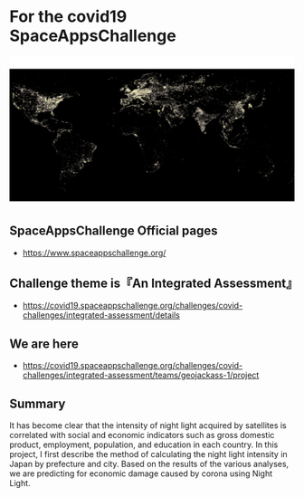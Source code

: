 # For the covid19 SpaceAppsChallenge

![night light](img/night_light.png "night_light")

## SpaceAppsChallenge Official pages
- https://www.spaceappschallenge.org/

## Challenge theme is『An Integrated Assessment』
- https://covid19.spaceappschallenge.org/challenges/covid-challenges/integrated-assessment/details

## We are here
- https://covid19.spaceappschallenge.org/challenges/covid-challenges/integrated-assessment/teams/geojackass-1/project

## Summary
It has become clear that the intensity of night light acquired by satellites is correlated with social and economic indicators such as gross domestic product, employment, population, and education in each country. In this project, I first describe the method of calculating the night light intensity in Japan by prefecture and city. Based on the results of the various analyses, we are predicting for economic damage caused by corona using Night Light.